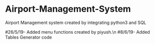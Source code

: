 # Airport-Management-System
Airport Management system created by integrating python3 and SQL

#26/5/19- Added menu functions created by piyush.\n
#8/6/19- Added Tables Generator code
